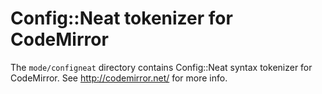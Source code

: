 Config::Neat tokenizer for CodeMirror
=====================================

The `mode/configneat` directory contains Config::Neat syntax tokenizer for CodeMirror.
See http://codemirror.net/ for more info.